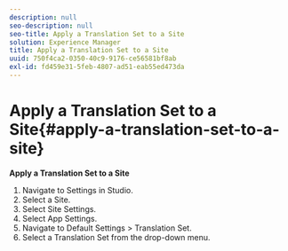 ```yaml
---
description: null
seo-description: null
seo-title: Apply a Translation Set to a Site
solution: Experience Manager
title: Apply a Translation Set to a Site
uuid: 750f4ca2-0350-40c9-9176-ce56581bf8ab
exl-id: fd459e31-5feb-4807-ad51-eab55ed473da
---
```

# Apply a Translation Set to a Site{#apply-a-translation-set-to-a-site}

**Apply a Translation Set to a Site**

1. Navigate to Settings in Studio.
1. Select a Site.
1. Select Site Settings.
1. Select App Settings.
1. Navigate to Default Settings > Translation Set.
1. Select a Translation Set from the drop-down menu.
